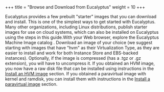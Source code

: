 +++
title = "Browse and Download from Eucalyptus"
weight = 10
+++

Eucalyptus provides a few prebuilt "starter" images that you can download and install. This is one of the simplest ways to get started with Eucalyptus. Many other organizations, including Linux distributions, publish starter images for use on cloud systems, which can also be installed on Eucalyptus using the steps in this guide.With your Web browser, explore the Eucalyptus Machine Image catalog . Download an image of your choice (we suggest starting with images that have "hvm" as their Virtualization Type, as they are easier to install and work for both Instance Store and EBS-backed instances). Optionally, if the image is compressed (has a .tgz or .gz extension), you will have to uncompress it. If you obtained an HVM image, you now have a raw disk file that can be installed using instructions in the [Install an HVM image](img_task_install_hvm_image.dita#img_task_install_hvm_image) section. If you obtained a paravirtual image with kernel and ramdisk, you can install them with instructions in the [Install a paravirtual image](img_add_existing.dita#add_existing) section. 